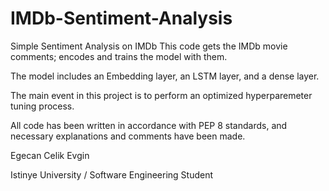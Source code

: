 # IMDb-Sentiment-Analysis
Simple Sentiment Analysis on IMDb
This code gets the IMDb movie comments; encodes and trains the model with them. 

The model includes an Embedding layer, an LSTM layer, and a dense layer. 

The main event in this project is to perform an optimized hyperparemeter tuning process. 

All code has been written in accordance with PEP 8 standards, and necessary explanations and comments have been made.

Egecan Celik Evgin

Istinye University / Software Engineering Student
